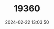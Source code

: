 ---
title: "19360"
category: "Rattus rattus"
draft: false
date: 2024-02-22 13:03:50
languages:
  English: ["Black Rat", "Roof Rat", "Ship Rat", "House Rat"]
  Spanish; Castilian: ["Rata Negra"]
  French: ["Rat noir"]
---